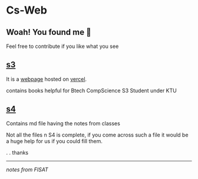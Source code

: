 # Cs-Web


## Woah! You found me 👋

Feel free to contribute if you like what you see 


## [s3](./sem3/)

It is a [webpage](http://cslavia.us/) hosted on [vercel](https://vercel.com/).

contains books helpful for Btech CompScience S3 Student under KTU

## [s4](./Sem%204)

Contains md file having the notes from classes

Not all the files n S4 is complete, if you come across such a file it would be a huge help for us if you could fill them.


. . thanks
 



******************************************************************************
_notes from FISAT_

